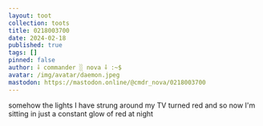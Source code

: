 ```yaml
---
layout: toot
collection: toots
title: 0218003700
date: 2024-02-18
published: true
tags: []
pinned: false
author: ⸸ commander ░ nova ⸸ :~$
avatar: /img/avatar/daemon.jpeg
mastodon: https://mastodon.online/@cmdr_nova/0218003700
---
```


somehow the lights I have strung around my TV turned red and so now I'm sitting in just a constant glow of red at night
